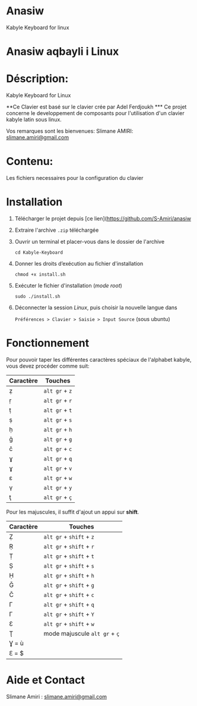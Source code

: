 # Anasiw
Kabyle Keyboard for linux
# Anasiw aqbayli i Linux


Déscription:
=============
Kabyle Keyboard for Linux

**Ce Clavier est basé sur le clavier crée par Adel Ferdjoukh ***
Ce projet concerne le developpement de composants pour l'utilisation d'un clavier kabyle latin sous linux.


Vos remarques sont les bienvenues:
Slimane AMIRI:
slimane.amiri@gmail.com

Contenu:
========
Les fichiers necessaires pour la configuration du clavier

Installation
============

1. Télécharger le projet depuis [ce lien](https://github.com/S-Amiri/anasiw
2. Extraire l'archive `.zip` téléchargée
3. Ouvrir un terminal et placer-vous dans le dossier de l'archive

	`cd Kabyle-Keyboard`

4. Donner les droits d’exécution au fichier d'installation
	
	`chmod +x install.sh`

5. Exécuter le fichier d'installation (*mode root*)

	`sudo ./install.sh`

6. Déconnecter la session *Linux*, puis choisir la nouvelle langue dans

	`Préférences > Clavier > Saisie > Input Source` (sous ubuntu)	 	    

Fonctionnement
==============

Pour pouvoir taper les différentes caractères spéciaux de l'alphabet kabyle, vous devez procéder comme suit:

| Caractère | Touches        |
|-----------| ---------------|
| ẓ         | `alt gr` + `z` |
| ṛ         | `alt gr` + `r` |
| ṭ         | `alt gr` + `t` |
| ṣ         | `alt gr` + `s` |
| ḥ         | `alt gr` + `h` |
| ǧ         | `alt gr` + `g` |
| č         | `alt gr` + `c` |
| ɣ         | `alt gr` + `q` |
| ɣ         | `alt gr` + `v` |
| ε         | `alt gr` + `w` |
| γ         | `alt gr` + `y` |
| ţ         | `alt gr` + `ç` |

Pour les majuscules, il suffit d'ajout un appui sur **shift**.

| Caractère | Touches                  |
|-----------| -------------------------|
| Ẓ         | `alt gr` + `shift` + `z` |
| Ṛ         | `alt gr` + `shift` + `r` |
| Ṭ         | `alt gr` + `shift` + `t` |
| Ṣ         | `alt gr` + `shift` + `s` |
| Ḥ         | `alt gr` + `shift` + `h` |
| Ǧ         | `alt gr` + `shift` + `g` |
| Č         | `alt gr` + `shift` + `c` |
| Γ         | `alt gr` + `shift` + `q` |
| Γ         | `alt gr` + `shift` + `Y` |
| Ɛ         | `alt gr` + `shift` + `w` |
| Ţ         | mode majuscule `alt gr` + `ç`|
| Ɣ =  ù    |   
| Ԑ =  $    |


Aide et Contact
===============

Slimane Amiri : slimane.amiri@gmail.com
